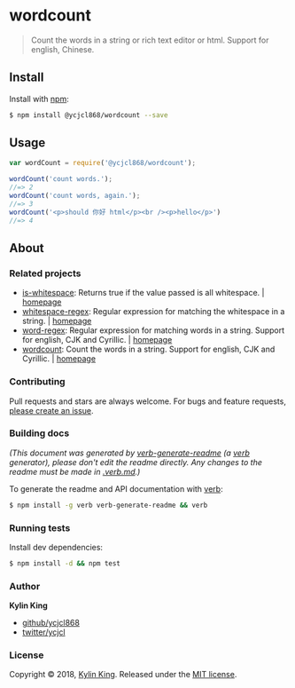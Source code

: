 # wordcount

> Count the words in a string or rich text editor or html. Support for english, Chinese.

## Install

Install with [npm](https://www.npmjs.com/):

```sh
$ npm install @ycjcl868/wordcount --save
```

## Usage

```js
var wordCount = require('@ycjcl868/wordcount');

wordCount('count words.');
//=> 2
wordCount('count words, again.');
//=> 3
wordCount('<p>should 你好 html</p><br /><p>hello</p>')
//=> 4
```

## About

### Related projects

* [is-whitespace](https://www.npmjs.com/package/is-whitespace): Returns true if the value passed is all whitespace. | [homepage](https://github.com/jonschlinkert/is-whitespace "Returns true if the value passed is all whitespace.")
* [whitespace-regex](https://www.npmjs.com/package/whitespace-regex): Regular expression for matching the whitespace in a string. | [homepage](https://github.com/regexps/whitespace-regex "Regular expression for matching the whitespace in a string.")
* [word-regex](https://www.npmjs.com/package/word-regex): Regular expression for matching words in a string. Support for english, CJK and Cyrillic. | [homepage](https://github.com/regexps/word-regex "Regular expression for matching words in a string. Support for english, CJK and Cyrillic.")
* [wordcount](https://www.npmjs.com/package/wordcount): Count the words in a string. Support for english, CJK and Cyrillic. | [homepage](https://github.com/jonschlinkert/wordcount "Count the words in a string. Support for english, CJK and Cyrillic.")

### Contributing

Pull requests and stars are always welcome. For bugs and feature requests, [please create an issue](../../issues/new).

### Building docs

_(This document was generated by [verb-generate-readme](https://github.com/verbose/verb-generate-readme) (a [verb](https://github.com/verbose/verb) generator), please don't edit the readme directly. Any changes to the readme must be made in [.verb.md](.verb.md).)_

To generate the readme and API documentation with [verb](https://github.com/verbose/verb):

```sh
$ npm install -g verb verb-generate-readme && verb
```

### Running tests

Install dev dependencies:

```sh
$ npm install -d && npm test
```

### Author

**Kylin King**

* [github/ycjcl868](https://github.com/ycjcl868)
* [twitter/ycjcl](http://twitter.com/ycjcl)

### License

Copyright © 2018, [Kylin King](https://github.com/ycjcl868).
Released under the [MIT license](https://github.com/jonschlinkert/match-words/blob/master/LICENSE).
